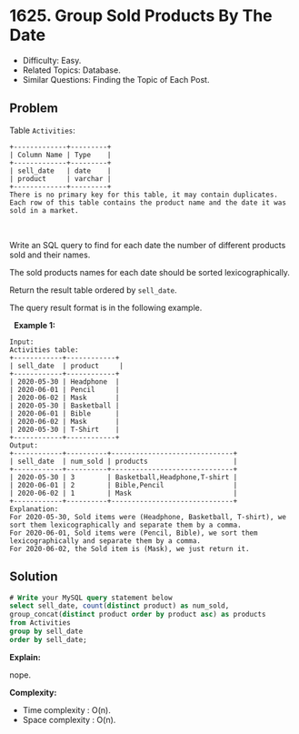 # 1625. Group Sold Products By The Date

- Difficulty: Easy.
- Related Topics: Database.
- Similar Questions: Finding the Topic of Each Post.

## Problem

Table ```Activities```:

```
+-------------+---------+
| Column Name | Type    |
+-------------+---------+
| sell_date   | date    |
| product     | varchar |
+-------------+---------+
There is no primary key for this table, it may contain duplicates.
Each row of this table contains the product name and the date it was sold in a market.
```

 

Write an SQL query to find for each date the number of different products sold and their names.

The sold products names for each date should be sorted lexicographically.

Return the result table ordered by ```sell_date```.

The query result format is in the following example.

 
**Example 1:**

```
Input: 
Activities table:
+------------+------------+
| sell_date  | product     |
+------------+------------+
| 2020-05-30 | Headphone  |
| 2020-06-01 | Pencil     |
| 2020-06-02 | Mask       |
| 2020-05-30 | Basketball |
| 2020-06-01 | Bible      |
| 2020-06-02 | Mask       |
| 2020-05-30 | T-Shirt    |
+------------+------------+
Output: 
+------------+----------+------------------------------+
| sell_date  | num_sold | products                     |
+------------+----------+------------------------------+
| 2020-05-30 | 3        | Basketball,Headphone,T-shirt |
| 2020-06-01 | 2        | Bible,Pencil                 |
| 2020-06-02 | 1        | Mask                         |
+------------+----------+------------------------------+
Explanation: 
For 2020-05-30, Sold items were (Headphone, Basketball, T-shirt), we sort them lexicographically and separate them by a comma.
For 2020-06-01, Sold items were (Pencil, Bible), we sort them lexicographically and separate them by a comma.
For 2020-06-02, the Sold item is (Mask), we just return it.
```


## Solution

```sql
# Write your MySQL query statement below
select sell_date, count(distinct product) as num_sold,
group_concat(distinct product order by product asc) as products
from Activities
group by sell_date
order by sell_date;
```

**Explain:**

nope.

**Complexity:**

* Time complexity : O(n).
* Space complexity : O(n).
